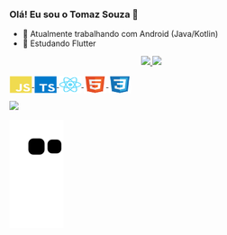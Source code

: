 ### Olá! Eu sou o Tomaz Souza 👋

- 🔭 Atualmente trabalhando com Android (Java/Kotlin)
- 🌱 Estudando Flutter

<div align="center">
  <a href="https://github.com/TomazSouza">
  <img height="180em" src="https://github-readme-stats.vercel.app/api?username=TomazSouza&show_icons=true&hide=contribs,prs&cache_seconds=86400&theme=algolia&include_all_commits=true&count_private=true"/>
  <img height="180em" src="https://github-readme-stats.vercel.app/api/top-langs/?username=TomazSouza&layout=compact&langs_count=7&theme=dracula"/>
</div>
  
<div style="display: inline_block"><br>
  <img align="center" alt="Tomaz-Js" height="30" width="40" src="https://raw.githubusercontent.com/devicons/devicon/master/icons/javascript/javascript-plain.svg">
  <img align="center" alt="Tomaz-Ts" height="30" width="40" src="https://raw.githubusercontent.com/devicons/devicon/master/icons/typescript/typescript-plain.svg">
  <img align="center" alt="Tomaz-Android" height="30" width="40" src="https://raw.githubusercontent.com/devicons/devicon/master/icons/react/react-original.svg">
  <img align="center" alt="Tomaz-HTML" height="30" width="40" src="https://raw.githubusercontent.com/devicons/devicon/master/icons/html5/html5-original.svg">
  <img align="center" alt="Tomaz-CSS" height="30" width="40" src="https://raw.githubusercontent.com/devicons/devicon/master/icons/css3/css3-original.svg">
</div>
 </p>
<div> 
  <a href="https://www.linkedin.com/in/tomaz-pereira-de-souza-b1b151175/" target="_blank"><img src="https://img.shields.io/badge/-LinkedIn-%230077B5?style=for-the-badge&logo=linkedin&logoColor=white" target="_blank"></a> 
</div>

  ![Snake animation](https://github.com/rafaballerini/rafaballerini/blob/output/github-contribution-grid-snake.svg)
